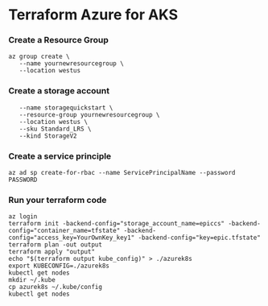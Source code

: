 # Terraform Azure for AKS

### Create a Resource Group
 ```
 az group create \
    --name yournewresourcegroup \
    --location westus
```

 ### Create a storage account
 ```az storage account create \
    --name storagequickstart \
    --resource-group yournewresourcegroup \
    --location westus \
    --sku Standard_LRS \
    --kind StorageV2
```
### Create a service principle
```
az ad sp create-for-rbac --name ServicePrincipalName --password PASSWORD
```

### Run your terraform code
```
az login
terraform init -backend-config="storage_account_name=epiccs" -backend-config="container_name=tfstate" -backend-config="access_key=YourOwnKey_key1" -backend-config="key=epic.tfstate"
terraform plan -out output
terraform apply "output"
echo "$(terraform output kube_config)" > ./azurek8s
export KUBECONFIG=./azurek8s
kubectl get nodes
mkdir ~/.kube
cp azurek8s ~/.kube/config
kubectl get nodes
```

  
